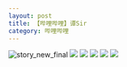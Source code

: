 ```yaml
---
layout: post
title: 【哔哩哔哩】谭Sir
category: 哔哩哔哩
---
```

![story_new_final](http://rab41f8zg.hd-bkt.clouddn.com/img/story_new_final_0322.png)
![](http://ran7ztk3m.hd-bkt.clouddn.com/img/tan-220514-1.png)
![](http://ran7ztk3m.hd-bkt.clouddn.com/img/tan-220514-2.png)
![](http://ran7ztk3m.hd-bkt.clouddn.com/img/tan-220514-3.png)
![](http://ran7ztk3m.hd-bkt.clouddn.com/img/tan-220514-4.png)
![](http://ran7ztk3m.hd-bkt.clouddn.com/img/tan-220514-5.png)
  




